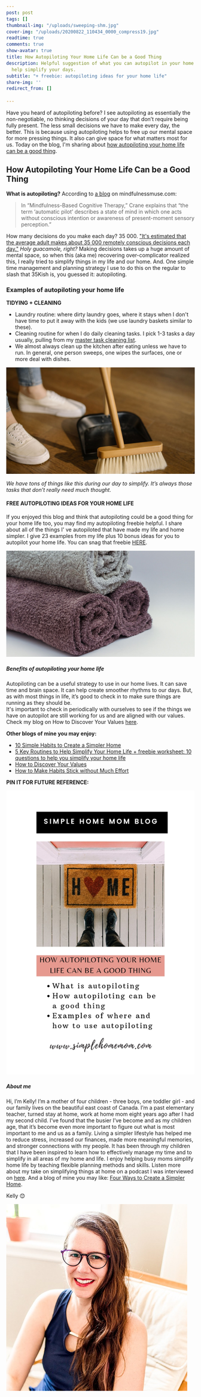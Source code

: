 ```yaml
---
post: post
tags: []
thumbnail-img: "/uploads/sweeping-shm.jpg"
cover-img: "/uploads/20200822_110434_0000_compress19.jpg"
readtime: true
comments: true
show-avatar: true
title: How Autopiloting Your Home Life Can be a Good Thing
description: Helpful suggestion of what you can autopilot in your home life that will
  help simplify your days.
subtitle: "+ freebie: autopiloting ideas for your home life"
share-img: ''
redirect_from: []

---
```

Have you heard of autopiloting before? I see autopiloting as essentially the non-negotiable, no thinking decisions of your day that don’t require being fully present. The less small decisions we have to make every day, the better. This is because using autopiloting helps to free up our mental space for more pressing things. It also can give space for what matters most for us. Today on the blog, I'm sharing about [how autopiloting your home life can be a good thing](https://an.athletenetwork.com/blog/autopilot-is-a-good-thing).

## How Autopiloting Your Home Life Can be a Good Thing

**What is autopiloting?** According to [a blog](https://www.mindfulnessmuse.com/mindfulness/pros-and-cons-of-being-on-automatic-pilot#:\~:text=In%20%E2%80%9CMindfulness%2DBased%20Cognitive%20Therapy,the%20present%20moment%20is%20clouded.) on mindfulnessmuse.com:

> In “Mindfulness-Based Cognitive Therapy,” Crane explains that “the term ‘automatic pilot’ describes a state of mind in which one acts without conscious intention or awareness of present-moment sensory perception.”

How many decisions do you make each day? 35 000. ["It's estimated that the average adult makes about 35 000 remotely conscious decisions each day."](http://science.unctv.org/) _Holy guacamole, right?_ Making decisions takes up a huge amount of mental space, so when this (aka me) recovering over-complicator realized this, I really tried to simplify things in my life and our home. And. One simple time management and planning strategy I use to do this on the regular to slash that 35Kish is, you guessed it: autopiloting.

### Examples of autopiloting your home life

**TIDYING + CLEANING**

* Laundry routine: where dirty laundry goes, where it stays when I don't have time to put it away with the kids (we use laundry baskets similar to these).
* Cleaning routine for when I do daily cleaning tasks. I pick 1-3 tasks a day usually, pulling from my [master task cleaning list](https://www.simplehomemom.com/throw-out-the-cleaning-routine-and-try-this-instead/).
* We almost always clean up the kitchen after eating unless we have to run. In general, one person sweeps, one wipes the surfaces, one or more deal with dishes.

![A picture of a dust pan and broom.](/uploads/sweeping-shm.jpg "How Autopiloting Your Home Life Can be a Good Thing Sweeping SHM")

_We have tons of things like this during our day to simplify. It’s always those tasks that don’t really need much thought._

#### FREE AUTOPILOTING IDEAS FOR YOUR HOME LIFE

If you enjoyed this blog and think that autopiloting could be a good thing for your home life too, you may find my autopiloting freebie helpful. I share about all of the things I' ve autopiloted that have made my life and home simpler. I give 23 examples from my life plus 10 bonus ideas for you to autopilot your home life. You can snag that freebie [HERE](https://mailchi.mp/6c5f3d3e6bbd/autopiloting-examples).

![A picture of rolled up towels.](/uploads/towels.jpg "How Autopiloting Your Home Life Can be a Good Thing Towels SHM")

##### Benefits of autopiloting your home life

Autopiloting can be a useful strategy to use in our home lives. It can save time and brain space. It can help create smoother rhythms to our days. But, as with most things in life, it’s good to check in to make sure things are running as they should be.  
It's important to check in periodically with ourselves to see if the things we have on autopilot are still working for us and are aligned with our values. Check my blog on How to Discover Your Values [here](https://www.simplehomemom.com/flake-it-till-you-make-it-copy/).

**Other blogs of mine you may enjoy:**

* [10 Simple Habits to Create a Simpler Home](https://www.simplehomemom.com/10-simple-habits-to-create-a-simpler-home/)
* [5 Key Routines to Help Simplify Your Home Life + freebie worksheet: 10 questions to help you simplify your home life](https://www.simplehomemom.com/5-key-routines-to-help-simplify-your-home-life/)
* [How to Discover Your Values](https://www.simplehomemom.com/flake-it-till-you-make-it-copy/)
* [How to Make Habits Stick without Much Effort](https://www.simplehomemom.com/how-to-make-habits-stick-without-much-effort/)

**PIN IT FOR FUTURE REFERENCE:**

![A picture of a door mat with the words "home" on it.](/uploads/how-autpiloting-your-home-life-can-be-a-good-thing-shm.jpg "How Autopiloting Your Home Life Can be a Good Thing SHM")

##### About me

Hi, I’m Kelly! I’m a mother of four children - three boys, one toddler girl - and our family lives on the beautiful east coast of Canada. I’m a past elementary teacher, turned stay at home, work at home mom eight years ago after I had my second child. I’ve found that the busier I’ve become and as my children age, that it’s become even more important to figure out what is most important to me and us as a family. Living a simpler lifestyle has helped me to reduce stress, increased our finances, made more meaningful memories, and stronger connections with my people. It has been through my children that I have been inspired to learn how to effectively manage my time and to simplify in all areas of my home and life. I enjoy helping busy moms simplify home life by teaching flexible planning methods and skills. Listen more about my take on simplifying things at home on a podcast I was interviewed on [here](https://www.stitcher.com/show/make-joy-normal-cozy-homeschooling/episode/keeping-it-simple-an-interview-with-kelly-79787253). And a blog of mine you may like: [Four Ways to Create a Simpler Home](https://www.simplehomemom.com/four-ways-to-create-a-simpler-home/).

Kelly 😊

![](/uploads/headshot.jpg)